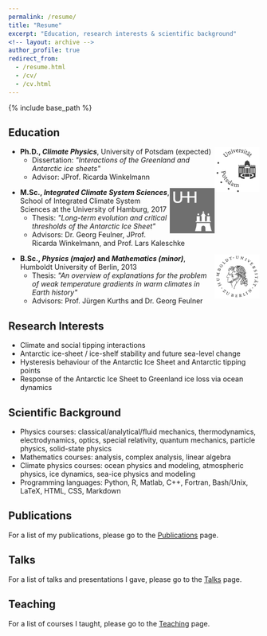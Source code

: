 ```yaml
---
permalink: /resume/
title: "Resume"
excerpt: "Education, research interests & scientific background"
<!-- layout: archive -->
author_profile: true
redirect_from:
  - /resume.html
  - /cv/
  - /cv.html
---
```


{% include base_path %}

## Education
<img style="float: right;" src="/images/logo_uni-potsdam_gray.png" width="90">

- **Ph.D., *Climate Physics***, University of Potsdam (expected)
  - Dissertation: *"Interactions of the Greenland and Antarctic ice sheets"*
  - Advisor: JProf. Ricarda Winkelmann

<img style="float: right;" src="/images/logo_uni-hamburg_gray.png" width="90">

- **M.Sc., *Integrated Climate System Sciences***, School of Integrated Climate System Sciences at the University of Hamburg, 2017
  - Thesis: *"Long-term evolution and critical thresholds of the Antarctic Ice Sheet"*
  - Advisors: Dr. Georg Feulner, JProf. Ricarda Winkelmann, and Prof. Lars Kaleschke

<img style="float: right;" src="/images/logo_uni-huberlin_gray.png" width="90">

- **B.Sc., *Physics (major)* and *Mathematics (minor)***, Humboldt University of Berlin, 2013
  - Thesis: *"An overview of explanations for the problem of weak temperature gradients in warm climates in Earth history"*
  - Advisors: Prof. Jürgen Kurths and Dr. Georg Feulner

## Research Interests
- Climate and social tipping interactions
- Antarctic ice-sheet / ice-shelf stability and future sea-level change
- Hysteresis behaviour of the Antarctic Ice Sheet and Antarctic tipping points
- Response of the Antarctic Ice Sheet to Greenland ice loss via ocean dynamics
  
## Scientific Background
- Physics courses: classical/analytical/fluid mechanics, thermodynamics, electrodynamics, optics, special relativity, quantum mechanics, particle physics, solid-state physics
- Mathematics courses: analysis, complex analysis, linear algebra
- Climate physics courses: ocean physics and modeling, atmospheric physics, ice dynamics, sea-ice physics and modeling
- Programming languages: Python, R, Matlab, C++, Fortran, Bash/Unix, LaTeX, HTML, CSS, Markdown

## Publications
For a list of my publications, please go to the [Publications](/publications/ "Publications") page.

## Talks
For a list of talks and presentations I gave, please go to the [Talks](/talks/ "Talks") page.
  
## Teaching
For a list of courses I taught, please go to the [Teaching](/teaching/ "Teaching") page.


<!-- [JProf. Ricarda Winkelmann]: https://ricarda.science
[Dr. Georg Feulner]: https://www.pik-potsdam.de/members/feulner
[Prof. Lars Kaleschke]: https://www.clisap.de/clisap/people/lars_kaleschke-7/
[Prof. Jürgen Kurths]: https://www.pik-potsdam.de/members/kurths -->
